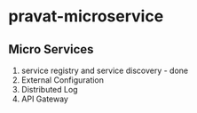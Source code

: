 # pravat-microservice

Micro Services
--------------------

1. service registry and service discovery - done
2. External Configuration
3. Distributed Log 
4. API Gateway


